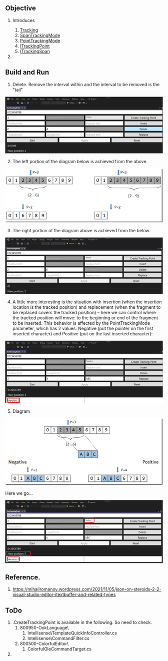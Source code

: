## Objective

1. Introduces
   1. [Tracking](https://learn.microsoft.com/en-us/dotnet/api/microsoft.visualstudio.text.tracking)
   2. [SpanTrackingMode](https://learn.microsoft.com/en-us/dotnet/api/microsoft.visualstudio.text.spantrackingmode)
   3. [PointTrackingMode](https://learn.microsoft.com/en-us/dotnet/api/microsoft.visualstudio.text.pointtrackingmode)
   4. [ITrackingPoint](https://learn.microsoft.com/en-us/dotnet/api/microsoft.visualstudio.text.itrackingpoint)
   5. [ITrackingSpan](https://learn.microsoft.com/en-us/dotnet/api/microsoft.visualstudio.text.itrackingspan)

2. 



## Build and Run

1. Delete. Remove the interval within and the interval to be removed is the "tail" 

![Middle](Images/50_50_MiddleDeleteTrackingPoint.png)

2. The left portion of the diagram below is achieved from the above.

![Here we ](../220555-TextBufferIntro/Images/66_50_Tail.png)

3. The right portion of the diagram above is achieved from the below.

![Tail](Images/51_50_TailDeleteTrackingPoint.png)

4. A little more interesting is the situation with insertion (when the insertion location is the tracked position) and replacement (when the fragment to be replaced covers the tracked position) – here we can control where the tracked position will move: to the beginning or end of the fragment to be inserted. This behavior is affected by the PointTrackingMode parameter, which has 2 values: Negative (put the pointer on the first inserted character) and Positive (put on the last inserted character): 

![Negative Tracking Point Insertion](Images/52_50_NegtiveTrackingPointInsertion.png)

5. Diagram

![Point Tracking Mode](../220555-TextBufferIntro/Images/67_50_PointTrakingMode.png)

Here we go...

![Positive Tracking Point Insertion](Images/53_50_PositiveTrackingPointInsertion.png)

## Reference.

1. https://mihailromanov.wordpress.com/2021/11/05/json-on-steroids-2-2-visual-studio-editor-itextbuffer-and-related-types

## ToDo
1. .CreateTrackingPoint is available in the following. So need to check. 
   1. 800950-OokLanguage\
      1. Intellisense\TemplateQuickInfoController.cs
      2. Intellisense\CommandFilter.cs
   2. 800500-ColorfulEditor\
      1. ColorfulOleCommandTarget.cs
2. 